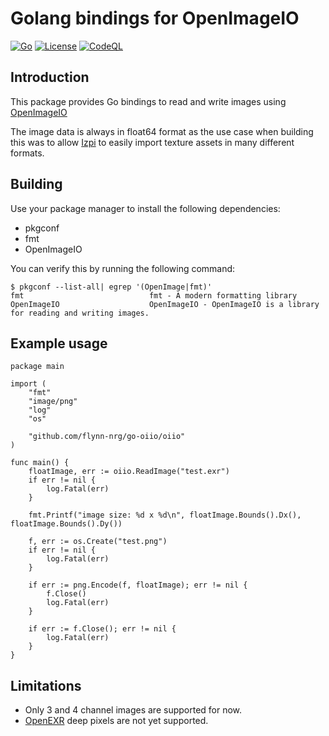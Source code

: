 # Golang bindings for OpenImageIO
[![Go](https://github.com/flynn-nrg/go-oiio/actions/workflows/go.yml/badge.svg)](https://github.com/flynn-nrg/go-oiio/actions/workflows/go.yml)
[![License](https://img.shields.io/badge/License-Apache%202.0-blue.svg)](https://opensource.org/licenses/Apache-2.0)
[![CodeQL](https://github.com/flynn-nrg/go-oiio/actions/workflows/github-code-scanning/codeql/badge.svg)](https://github.com/flynn-nrg/go-oiio/actions/workflows/github-code-scanning/codeql)

## Introduction
This package provides Go bindings to read and write images using [OpenImageIO](https://openimageio.readthedocs.io)

The image data is always in float64 format as the use case when building this was to allow [Izpi](https://github.com/flynn-nrg/izpi) to easily import texture assets in many different formats.

## Building
Use your package manager to install the following dependencies:

* pkgconf
* fmt
* OpenImageIO

You can verify this by running the following command:

```shell
$ pkgconf --list-all| egrep '(OpenImage|fmt)'
fmt                            fmt - A modern formatting library
OpenImageIO                    OpenImageIO - OpenImageIO is a library for reading and writing images.
```

## Example usage

```golang
package main

import (
	"fmt"
	"image/png"
	"log"
	"os"

	"github.com/flynn-nrg/go-oiio/oiio"
)

func main() {
	floatImage, err := oiio.ReadImage("test.exr")
	if err != nil {
		log.Fatal(err)
	}

	fmt.Printf("image size: %d x %d\n", floatImage.Bounds().Dx(), floatImage.Bounds().Dy())

	f, err := os.Create("test.png")
	if err != nil {
		log.Fatal(err)
	}

	if err := png.Encode(f, floatImage); err != nil {
		f.Close()
		log.Fatal(err)
	}

	if err := f.Close(); err != nil {
		log.Fatal(err)
	}
}
```

## Limitations

* Only 3 and 4 channel images are supported for now.
* [OpenEXR](https://openexr.com) deep pixels are not yet supported.